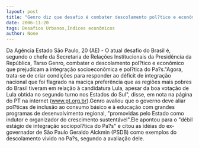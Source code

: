 ```yaml
---
layout: post
title: "Genro diz que desafio é combater descolamento pol?tico e econômico"
date: 2006-11-20
tags: Desafios Urbanos,Índices econômicos
author: None
---
```

Da Agência Estado
São Paulo, 20 (AE) - O atual desafio do Brasil é, segundo o chefe da Secretaria de Relações Institucionais da Presidência da República, Tarso Genro, combater o descolamento pol?tico e econômico que prejudicam a integração socioeconômica e pol?tica do Pa?s.\"Agora, trata-se de criar condições para responder ao déficit de integração nacional que foi flagrado na maciça preferência que as regiões mais pobres do Brasil tiveram em relação à candidatura Lula, apesar da boa votação de Lula obtida no segundo turno nos Estados do Sul\", disse, em nota na página do PT na internet (www.pt.org.br).Genro avaliou que o governo deve aliar pol?ticas de inclusão ao consumo básico e à educação com grandes programas de desenvolvimento regional, \"promovidas pelo Estado como indutor e organizador do crescimento sustentável\".Ele apontou para o \"débil estágio de integração sociopol?tica do Pa?s\" e citou as idéias do ex-governador de São Paulo Geraldo Alckmin (PSDB) como exemplos do descolamento vivido no Pa?s, segundo a avaliação dele. 